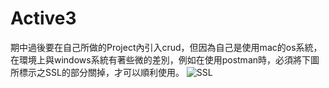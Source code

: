 # Active3
期中過後要在自己所做的Project內引入crud，但因為自己是使用mac的os系統，在環境上與windows系統有著些微的差別，例如在使用postman時，必須將下圖所標示之SSL的部分關掉，才可以順利使用。
![SSL](https://i.imgur.com/b0Dgrw3.png)